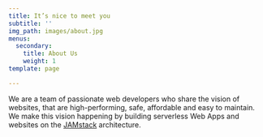 ```yaml
---
title: It’s nice to meet you
subtitle: ''
img_path: images/about.jpg
menus:
  secondary:
    title: About Us
    weight: 1
template: page

---
```

We are a team of passionate web developers who share the vision of websites, that are high-performing, safe, affordable and easy to maintain. We make this vision happening by building serverless Web Apps and websites on the [JAMstack](https://jamstack.org/) architecture.